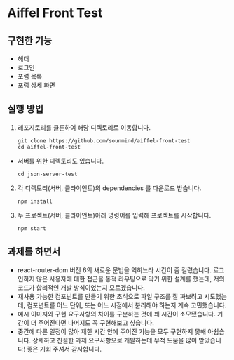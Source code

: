 # Aiffel Front Test

## 구현한 기능

- 헤더
- 로그인
- 포럼 목록
- 포럼 상세 화면

## 실행 방법

1. 레포지토리를 클론하여 해당 디렉토리로 이동합니다.
    ```shell
    git clone https://github.com/sounmind/aiffel-front-test
    cd aiffel-front-test
    ```
 - 서버를 위한 디렉토리도 있습니다.
    ```shell
    cd json-server-test
    ```

2. 각 디렉토리(서버, 클라이언트)의 dependencies 를 다운로드 받습니다.
    ```shell
    npm install
    ```

3. 두 프로젝트(서버, 클라이언트)아래 명령어를 입력해 프로젝트를 시작합니다.
    ```shell
    npm start
    ```


## 과제를 하면서

- react-router-dom 버전 6의 새로운 문법을 익히느라 시간이 좀 걸렸습니다. 로그인하지 않은 사용자에 대한 접근을 동적 라우팅으로 막기 위한 설계를 했는데, 저의 코드가 합리적인 개발 방식이었는지 모르겠습니다.
- 재사용 가능한 컴포넌트를 만들기 위한 초석으로 파일 구조를 잘 짜보려고 시도했는데, 컴포넌트를 어느 단위, 또는 어느 시점에서 분리해야 하는지 계속 고민했습니다.
- 예시 이미지와 구현 요구사항의 차이를 구분하는 것에 꽤 시간이 소모됐습니다. 기간이 더 주어진다면 나머지도 꼭 구현해보고 싶습니다.
- 중간에 다른 일정이 많아 제한 시간 안에 주어진 기능을 모두 구현하지 못해 아쉽습니다. 상세하고 친절한 과제 요구사항으로 개발하는데 무척 도움을 많이 받았습니다! 좋은 기회 주셔서 감사합니다.

